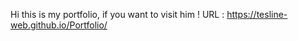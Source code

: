 Hi this is my portfolio, if you want to visit him ! 
URL : https://tesline-web.github.io/Portfolio/
